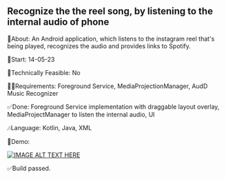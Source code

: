 ## Recognize the the reel song, by listening to the internal audio of phone

🎉About: An Android application, which listens to the instagram reel that's being played, recognizes the audio and provides links to Spotify.

📅Start: 14-05-23

🙆Technically Feasible: No

😵‍💫Requirements: Foreground Service, MediaProjectionManager, AudD Music Recognizer

✅Done: Foreground Service implementation with draggable layout overlay, MediaProjectManager to listen the internal audio, UI

🎶Language: Kotlin, Java, XML

📱Demo:

[![IMAGE ALT TEXT HERE](https://img.youtube.com/vi/3y_ic5J-OYY/0.jpg)](https://www.youtube.com/watch?v=3y_ic5J-OYY)

✅Build passed.



